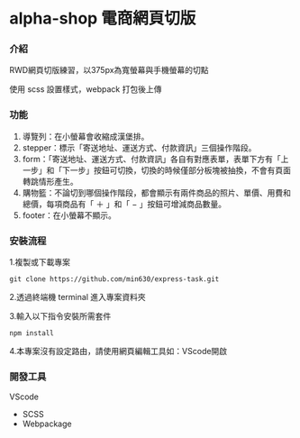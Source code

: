# alpha-shop 電商網頁切版

### 介紹

RWD網頁切版練習，以375px為寬螢幕與手機螢幕的切點

使用 scss 設置樣式，webpack 打包後上傳

### 功能

1. 導覽列：在小螢幕會收縮成漢堡排。
2. stepper：標示「寄送地址、運送方式、付款資訊」三個操作階段。
3. form：「寄送地址、運送方式、付款資訊」各自有對應表單，表單下方有「上一步」和「下一步」按鈕可切換，切換的時候僅部分板塊被抽換，不會有頁面轉跳情形產生。
4. 購物籃：不論切到哪個操作階段，都會顯示有兩件商品的照片、單價、用費和總價，每項商品有「 ＋ 」和「 − 」按鈕可增減商品數量。
5. footer：在小螢幕不顯示。


### 安裝流程

1.複製或下載專案
   ```
   git clone https://github.com/min630/express-task.git
   ```
  
2.透過終端機 terminal 進入專案資料夾

3.輸入以下指令安裝所需套件
   ```
   npm install
   ```
4.本專案沒有設定路由，請使用網頁編輯工具如：VScode開啟

### 開發工具

VScode
 - SCSS
 - Webpackage
